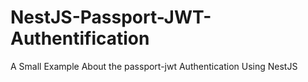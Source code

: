 # NestJS-Passport-JWT-Authentification
A Small Example About the passport-jwt Authentication Using NestJS 
